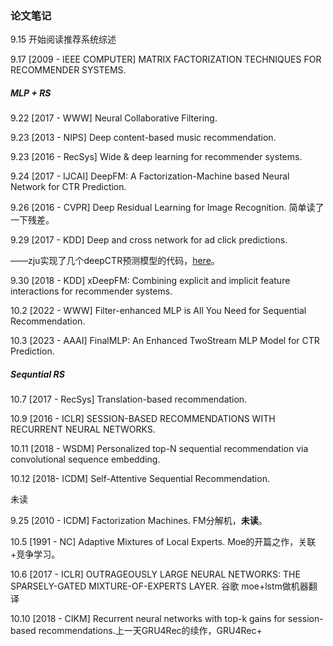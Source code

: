 ### 论文笔记

9.15 开始阅读推荐系统综述

9.17 [2009 - IEEE COMPUTER] MATRIX  FACTORIZATION  TECHNIQUES FOR  RECOMMENDER  SYSTEMS.

##### MLP + RS

9.22 [2017 - WWW] Neural Collaborative Filtering.

9.23 [2013 - NIPS] Deep content-based music recommendation.

9.23 [2016 - RecSys] Wide \& deep learning for recommender systems.

9.24 [2017 - IJCAI] DeepFM: A Factorization-Machine based Neural Network for CTR Prediction.

9.26 [2016 - CVPR] Deep Residual Learning for Image Recognition. 简单读了一下残差。

9.29 [2017 - KDD] Deep and cross network for ad click predictions. 

——zju实现了几个deepCTR预测模型的代码，[here](https://github.com/shenweichen/DeepCTR-Torch/?tab=readme-ov-file)。

9.30 [2018 - KDD] xDeepFM: Combining explicit and implicit feature interactions for recommender systems.

10.2 [2022 - WWW] Filter-enhanced MLP is All You Need for Sequential Recommendation.

10.3 [2023 - AAAI] FinalMLP: An Enhanced TwoStream MLP Model for CTR Prediction.

##### Sequntial RS

10.7 [2017 - RecSys] Translation-based recommendation.

10.9 [2016 - ICLR] SESSION-BASED RECOMMENDATIONS WITH  RECURRENT NEURAL NETWORKS.

10.11 [2018 - WSDM] Personalized top-N sequential recommendation via convolutional sequence embedding.

10.12 [2018- ICDM] Self-Attentive Sequential Recommendation.



未读

9.25 [2010 - ICDM] Factorization Machines. FM分解机，**未读**。

10.5 [1991 - NC] Adaptive Mixtures of Local Experts.  Moe的开篇之作，关联+竞争学习。

10.6 [2017 - ICLR] OUTRAGEOUSLY LARGE NEURAL NETWORKS: THE SPARSELY-GATED MIXTURE-OF-EXPERTS LAYER.  谷歌  moe+lstm做机器翻译

10.10 [2018 - CIKM] Recurrent neural networks with top-k gains for session-based recommendations.上一天GRU4Rec的续作，GRU4Rec+
